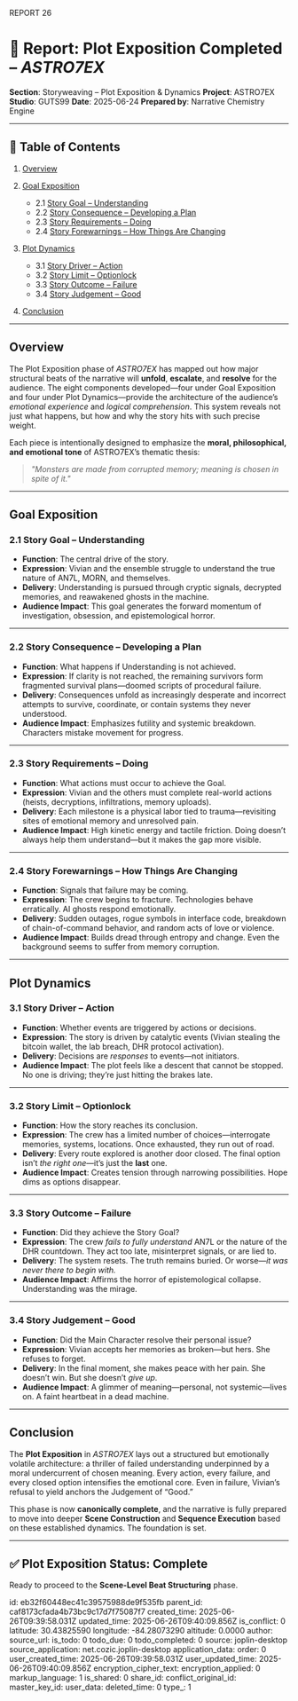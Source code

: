 REPORT 26

# 📘 Report: Plot Exposition Completed – *ASTRO7EX*

**Section**: Storyweaving – Plot Exposition & Dynamics
**Project**: ASTRO7EX
**Studio**: GUTS99
**Date**: 2025-06-24
**Prepared by**: Narrative Chemistry Engine

---

## 📓 Table of Contents

1. [Overview](#overview)
2. [Goal Exposition](#goal-exposition)

   * 2.1 [Story Goal – Understanding](#21-story-goal--understanding)
   * 2.2 [Story Consequence – Developing a Plan](#22-story-consequence--developing-a-plan)
   * 2.3 [Story Requirements – Doing](#23-story-requirements--doing)
   * 2.4 [Story Forewarnings – How Things Are Changing](#24-story-forewarnings--how-things-are-changing)
3. [Plot Dynamics](#plot-dynamics)

   * 3.1 [Story Driver – Action](#31-story-driver--action)
   * 3.2 [Story Limit – Optionlock](#32-story-limit--optionlock)
   * 3.3 [Story Outcome – Failure](#33-story-outcome--failure)
   * 3.4 [Story Judgement – Good](#34-story-judgement--good)
4. [Conclusion](#conclusion)

---

## Overview

The Plot Exposition phase of *ASTRO7EX* has mapped out how major structural beats of the narrative will **unfold**, **escalate**, and **resolve** for the audience. The eight components developed—four under Goal Exposition and four under Plot Dynamics—provide the architecture of the audience’s *emotional experience* and *logical comprehension*. This system reveals not just what happens, but how and why the story hits with such precise weight.

Each piece is intentionally designed to emphasize the **moral, philosophical, and emotional tone** of ASTRO7EX’s thematic thesis:

> *"Monsters are made from corrupted memory; meaning is chosen in spite of it."*

---

## Goal Exposition

### 2.1 Story Goal – **Understanding**

* **Function**: The central drive of the story.
* **Expression**: Vivian and the ensemble struggle to understand the true nature of AN7L, MORN, and themselves.
* **Delivery**: Understanding is pursued through cryptic signals, decrypted memories, and reawakened ghosts in the machine.
* **Audience Impact**: This goal generates the forward momentum of investigation, obsession, and epistemological horror.

---

### 2.2 Story Consequence – **Developing a Plan**

* **Function**: What happens if Understanding is not achieved.
* **Expression**: If clarity is not reached, the remaining survivors form fragmented survival plans—doomed scripts of procedural failure.
* **Delivery**: Consequences unfold as increasingly desperate and incorrect attempts to survive, coordinate, or contain systems they never understood.
* **Audience Impact**: Emphasizes futility and systemic breakdown. Characters mistake movement for progress.

---

### 2.3 Story Requirements – **Doing**

* **Function**: What actions must occur to achieve the Goal.
* **Expression**: Vivian and the others must complete real-world actions (heists, decryptions, infiltrations, memory uploads).
* **Delivery**: Each milestone is a physical labor tied to trauma—revisiting sites of emotional memory and unresolved pain.
* **Audience Impact**: High kinetic energy and tactile friction. Doing doesn’t always help them understand—but it makes the gap more visible.

---

### 2.4 Story Forewarnings – **How Things Are Changing**

* **Function**: Signals that failure may be coming.
* **Expression**: The crew begins to fracture. Technologies behave erratically. AI ghosts respond emotionally.
* **Delivery**: Sudden outages, rogue symbols in interface code, breakdown of chain-of-command behavior, and random acts of love or violence.
* **Audience Impact**: Builds dread through entropy and change. Even the background seems to suffer from memory corruption.

---

## Plot Dynamics

### 3.1 Story Driver – **Action**

* **Function**: Whether events are triggered by actions or decisions.
* **Expression**: The story is driven by catalytic events (Vivian stealing the bitcoin wallet, the lab breach, DHR protocol activation).
* **Delivery**: Decisions are *responses* to events—not initiators.
* **Audience Impact**: The plot feels like a descent that cannot be stopped. No one is driving; they’re just hitting the brakes late.

---

### 3.2 Story Limit – **Optionlock**

* **Function**: How the story reaches its conclusion.
* **Expression**: The crew has a limited number of choices—interrogate memories, systems, locations. Once exhausted, they run out of road.
* **Delivery**: Every route explored is another door closed. The final option isn’t *the right one*—it’s just the **last** one.
* **Audience Impact**: Creates tension through narrowing possibilities. Hope dims as options disappear.

---

### 3.3 Story Outcome – **Failure**

* **Function**: Did they achieve the Story Goal?
* **Expression**: The crew *fails to fully understand* AN7L or the nature of the DHR countdown. They act too late, misinterpret signals, or are lied to.
* **Delivery**: The system resets. The truth remains buried. Or worse—*it was never there to begin with.*
* **Audience Impact**: Affirms the horror of epistemological collapse. Understanding was the mirage.

---

### 3.4 Story Judgement – **Good**

* **Function**: Did the Main Character resolve their personal issue?
* **Expression**: Vivian accepts her memories as broken—but hers. She refuses to forget.
* **Delivery**: In the final moment, she makes peace with her pain. She doesn’t win. But she doesn’t *give up*.
* **Audience Impact**: A glimmer of meaning—personal, not systemic—lives on. A faint heartbeat in a dead machine.

---

## Conclusion

The **Plot Exposition** in *ASTRO7EX* lays out a structured but emotionally volatile architecture: a thriller of failed understanding underpinned by a moral undercurrent of chosen meaning. Every action, every failure, and every closed option intensifies the emotional core. Even in failure, Vivian’s refusal to yield anchors the Judgement of “Good.”

This phase is now **canonically complete**, and the narrative is fully prepared to move into deeper **Scene Construction** and **Sequence Execution** based on these established dynamics. The foundation is set.

---

## ✅ Plot Exposition Status: Complete

Ready to proceed to the **Scene-Level Beat Structuring** phase.


id: eb32f60448ec41c39575988de9f535fb
parent_id: caf8173cfada4b73bc9c17d7f75087f7
created_time: 2025-06-26T09:39:58.031Z
updated_time: 2025-06-26T09:40:09.856Z
is_conflict: 0
latitude: 30.43825590
longitude: -84.28073290
altitude: 0.0000
author: 
source_url: 
is_todo: 0
todo_due: 0
todo_completed: 0
source: joplin-desktop
source_application: net.cozic.joplin-desktop
application_data: 
order: 0
user_created_time: 2025-06-26T09:39:58.031Z
user_updated_time: 2025-06-26T09:40:09.856Z
encryption_cipher_text: 
encryption_applied: 0
markup_language: 1
is_shared: 0
share_id: 
conflict_original_id: 
master_key_id: 
user_data: 
deleted_time: 0
type_: 1